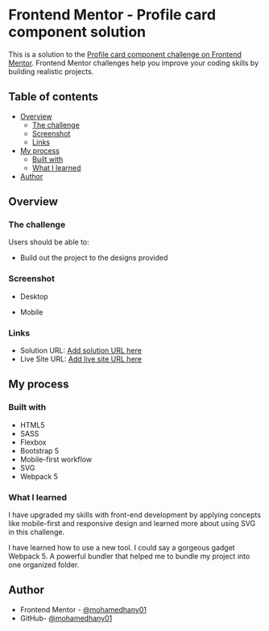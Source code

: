 # Frontend Mentor - Profile card component solution

This is a solution to the [Profile card component challenge on Frontend Mentor](https://www.frontendmentor.io/challenges/profile-card-component-cfArpWshJ). Frontend Mentor challenges help you improve your coding skills by building realistic projects. 

## Table of contents

- [Overview](#overview)
  - [The challenge](#the-challenge)
  - [Screenshot](#screenshot)
  - [Links](#links)
- [My process](#my-process)
  - [Built with](#built-with)
  - [What I learned](#what-i-learned)
- [Author](#author)


## Overview

### The challenge

Users should be able to:

- Build out the project to the designs provided

### Screenshot

- Desktop

- Mobile

### Links

- Solution URL: [Add solution URL here](https://your-solution-url.com)
- Live Site URL: [Add live site URL here](https://your-live-site-url.com)

## My process

### Built with

- HTML5
- SASS
- Flexbox
- Bootstrap 5
- Mobile-first workflow
- SVG
- Webpack 5

### What I learned

I have upgraded my skills with front-end development by applying concepts like mobile-first and responsive design and learned more about using SVG in this challenge. 

I have learned how to use a new tool. I could say a gorgeous gadget Webpack 5. A powerful bundler that helped me to bundle my project into one organized folder.


## Author

- Frontend Mentor - [@mohamedhany01](https://www.frontendmentor.io/profile/mohamedhany01)
- GitHub- [@mohamedhany01](https://github.com/mohamedhany01)


